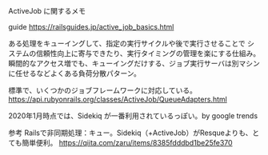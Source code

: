 ActiveJob に関するメモ

guide
https://railsguides.jp/active_job_basics.html

ある処理をキューイングして、指定の実行サイクルや後で実行させることで
システムの信頼性向上に寄与できたり、実行タイミングの管理を楽にする仕組み。
瞬間的なアクセス増でも、キューイングだけする、ジョブ実行サーバは別マシンに任せるなどよくある負荷分散パターン。

標準で、いくつかのジョブフレームワークに対応している。
https://api.rubyonrails.org/classes/ActiveJob/QueueAdapters.html

2020年1月時点では、Sidekiq が一番利用されているっぽい。by google trends

参考
Railsで非同期処理：キュー。Sidekiq（+ActiveJob）がResqueよりも、とても簡単便利。
https://qiita.com/zaru/items/8385fdddbd1be25fe370

